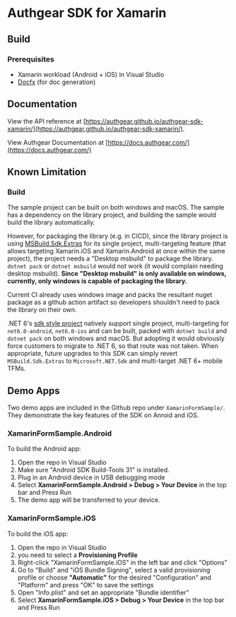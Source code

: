 # Authgear SDK for Xamarin

## Build

### Prerequisites

- Xamarin workload (Android + iOS) in Visual Studio
- [Docfx](https://dotnet.github.io/docfx/tutorial/docfx_getting_started.html) (for doc generation)

## Documentation

View the API reference at [https://authgear.github.io/authgear-sdk-xamarin/](https://authgear.github.io/authgear-sdk-xamarin/).

View Authgear Documentation at [https://docs.authgear.com/](https://docs.authgear.com/)

## Known Limitation

### Build

The sample project can be built on both windows and macOS. The sample has a dependency on the library project, and building the sample would build the library automatically.

However, for packaging the library (e.g. in CICD), since the library project is using [MSBuild.Sdk.Extras](https://github.com/novotnyllc/MSBuildSdkExtras) for its single project, multi-targeting feature (that allows targeting Xamarin.iOS and Xamarin.Android at once within the same project), the project needs a "Desktop msbuild" to package the library. `dotnet pack` or `dotnet msbuild` would not work (it would complain needing desktop msbuild). **Since "Desktop msbuild" is only available on windows, currently, only windows is capable of packaging the library.** 

Current CI already uses windows image and packs the resultant nuget package as a github action artifact so developers shouldn't need to pack the library on their own.

.NET 6's [sdk style project](https://docs.microsoft.com/en-us/dotnet/standard/frameworks) natively support single project, multi-targeting for `net6.0-android`, `net6.0-ios` and can be built, packed with `dotnet build` and `dotnet pack` on both windows and macOS. But adopting it would obviously force customers to migrate to .NET 6, so that route was not taken. When appropriate, future upgrades to this SDK can simply revert `MSBuild.Sdk.Extras` to `Microsoft.NET.Sdk` and multi-target .NET 6+ mobile TFMs.

## Demo Apps

Two demo apps are included in the Github repo under `XamarinFormSample/`. They demonstrate the key features of the SDK on Anroid and iOS.

### XamarinFormSample.Android

To build the Android app:

1. Open the repo in Visual Studio
1. Make sure "Android SDK Build-Tools 31" is installed.
1. Plug in an Android device in USB debugging mode
1. Select **XamarinFormSample.Android \> Debug \> Your Device** in the top bar and Press Run
1. The demo app will be transferred to your device.

### XamarinFormSample.iOS

To build the iOS app:

1. Open the repo in Visual Studio
1. you need to select a **Provisioning Profile**
1. Right-click "XamarinFormSample.iOS" in the left bar and click "Options"
1. Go to "Build" and "iOS Bundle Signing", select a valid provisioning profile or choose **"Automatic"** for the desired "Configuration" and "Platform" and press "OK" to save the settings
1. Open "Info.plist" and set an appropriate "Bundle identifier"
1. Select **XamarinFormSample.iOS \> Debug \> Your Device** in the top bar and Press Run

